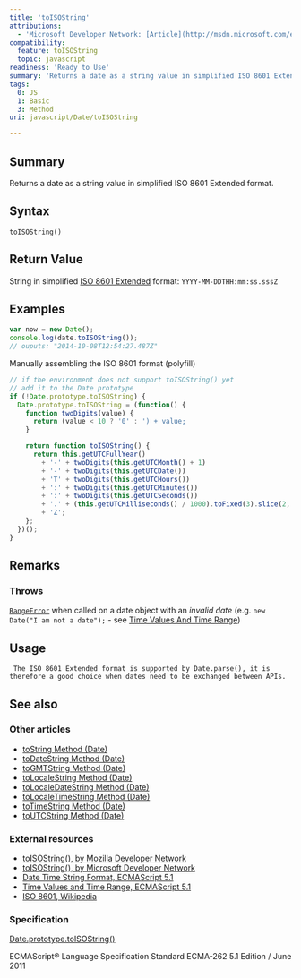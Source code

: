 ```yaml
---
title: 'toISOString'
attributions:
  - 'Microsoft Developer Network: [Article](http://msdn.microsoft.com/en-us/library/ie/ff925953(v=vs.94).aspx)'
compatibility:
  feature: toISOString
  topic: javascript
readiness: 'Ready to Use'
summary: 'Returns a date as a string value in simplified ISO 8601 Extended format.'
tags:
  0: JS
  1: Basic
  3: Method
uri: javascript/Date/toISOString

---
```

## Summary

Returns a date as a string value in simplified ISO 8601 Extended format.

## Syntax

    toISOString()

## Return Value

String in simplified [ISO 8601 Extended](http://en.wikipedia.org/wiki/ISO_8601) format: `YYYY-MM-DDTHH:mm:ss.sssZ`

## Examples

``` js
var now = new Date();
console.log(date.toISOString());
// ouputs: "2014-10-08T12:54:27.487Z"
```

Manually assembling the ISO 8601 format (polyfill)

``` js
// if the environment does not support toISOString() yet
// add it to the Date prototype
if (!Date.prototype.toISOString) {
  Date.prototype.toISOString = (function() {
    function twoDigits(value) {
      return (value < 10 ? '0' : ') + value;
    }

    return function toISOString() {
      return this.getUTCFullYear()
        + '-' + twoDigits(this.getUTCMonth() + 1)
        + '-' + twoDigits(this.getUTCDate())
        + 'T' + twoDigits(this.getUTCHours())
        + ':' + twoDigits(this.getUTCMinutes())
        + ':' + twoDigits(this.getUTCSeconds())
        + '.' + (this.getUTCMilliseconds() / 1000).toFixed(3).slice(2, 5)
        + 'Z';
    };
  })();
}
```

## Remarks

### Throws

[`RangeError`](/javascript/Error) when called on a date object with an *invalid date* (e.g. `new Date("I am not a date");` - see [Time Values And Time Range](http://www.ecma-international.org/ecma-262/5.1/#sec-15.9.1.1))

## Usage

     The ISO 8601 Extended format is supported by Date.parse(), it is therefore a good choice when dates need to be exchanged between APIs.

## See also

### Other articles

-   [toString Method (Date)](/javascript/Date/toString)
-   [toDateString Method (Date)](/javascript/Date/toDateString)
-   [toGMTString Method (Date)](/javascript/Date/toGMTString)
-   [toLocaleString Method (Date)](/javascript/Date/toLocaleString)
-   [toLocaleDateString Method (Date)](/javascript/Date/toLocaleDateString)
-   [toLocaleTimeString Method (Date)](/javascript/Date/toLocaleTimeString)
-   [toTimeString Method (Date)](/javascript/Date/toTimeString)
-   [toUTCString Method (Date)](/javascript/Date/toUTCString)

### External resources

-   [toISOString(), by Mozilla Developer Network](https://developer.mozilla.org/en-US/docs/Web/JavaScript/Reference/Global_Objects/Date/toISOString)
-   [toISOString(), by Microsoft Developer Network](http://msdn.microsoft.com/en-us/library/ie/ff925953%28v=vs.94%29.aspx)
-   [Date Time String Format, ECMAScript 5.1](http://www.ecma-international.org/ecma-262/5.1/#sec-15.9.1.15)
-   [Time Values and Time Range, ECMAScript 5.1](http://www.ecma-international.org/ecma-262/5.1/#sec-15.9.1.1)
-   [ISO 8601, Wikipedia](http://en.wikipedia.org/wiki/ISO_8601)

### Specification

[Date.prototype.toISOString()](http://www.ecma-international.org/ecma-262/5.1/#sec-15.9.5.43)

ECMAScript® Language Specification Standard ECMA-262 5.1 Edition / June 2011

